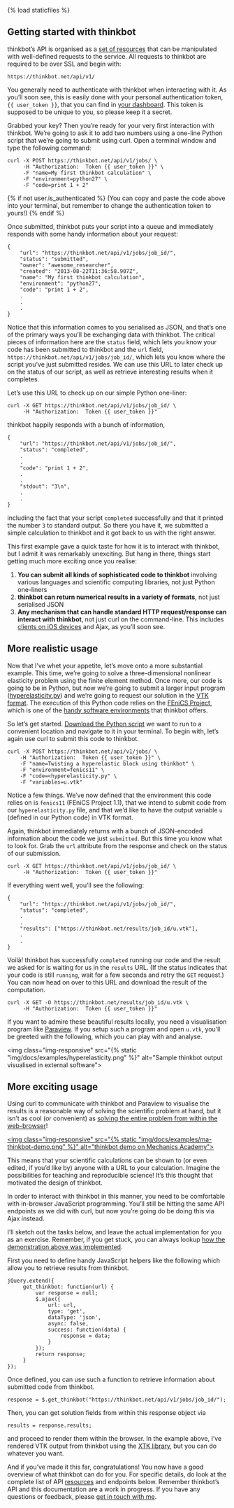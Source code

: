 {% load staticfiles %}

## Getting started with thinkbot

thinkbot&#8217;s API is organised as a [set of resources](#resources) that can be manipulated with well-defined requests to the service. All requests to thinkbot are required to be over SSL and begin with:


    https://thinkbot.net/api/v1/


You generally need to authenticate with thinkbot when interacting with it. As you&#8217;ll soon see, this is easily done with your personal authentication token, `{{ user_token }}`, that you can find in [your dashboard](/dashboard/). This token is supposed to be unique to you, so please keep it a secret.

Grabbed your key? Then you&#8217;re ready for your very first interaction with thinkbot. We&#8217;re going to ask it to add two numbers using a one-line Python script that we&#8217;re going to submit using curl. Open a terminal window and type the following command:


    curl -X POST https://thinkbot.net/api/v1/jobs/ \
         -H "Authorization:  Token {{ user_token }}" \
         -F "name=My first thinkbot calculation" \
         -F "environment=python27" \
         -F "code=print 1 + 2"


{% if not user.is_authenticated %}
(You can copy and paste the code above into your terminal, but remember to change the authentication token to yours!)
{% endif %}

Once submitted, thinkbot puts your script into a queue and immediately responds with some handy information about your request:

    {
        "url": "https://thinkbot.net/api/v1/jobs/job_id/",
        "status": "submitted",
        "owner": "awesome_researcher",
        "created": "2013-08-22T11:36:58.907Z",
        "name": "My first thinkbot calculation",
        "environment": "python27",
        "code": "print 1 + 2",
        .
        .
        .
    }

Notice that this information comes to you serialised as JSON, and that&#8217;s one of the primary ways you&#8217;ll be exchanging data with thinkbot. The critical pieces of information here are the `status` field, which lets you know your code has been submitted to thinkbot and the `url` field, `https://thinkbot.net/api/v1/jobs/job_id/`, which lets you know where the script you&#8217;ve just submitted resides. We can use this URL to later check up on the status of our script, as well as retrieve interesting results when it completes.

Let&#8217;s use this URL to check up on our simple Python one-liner:

    curl -X GET https://thinkbot.net/api/v1/jobs/job_id/ \
         -H "Authorization:  Token {{ user_token }}"


thinkbot happily responds with a bunch of information,

    {
        "url": "https://thinkbot.net/api/v1/jobs/job_id/",
        "status": "completed",
        .
        .
        "code": "print 1 + 2",
        .
        .
        "stdout": "3\n",
        .
        .
    }

including the fact that your script `completed` successfully and that it printed the number `3` to standard output. So there you have it, we submitted a simple calculation to thinkbot and it got back to us with the right answer.

This first example gave  a quick taste for how it is to interact with thinkbot, but I admit it was remarkably unexciting. But hang in there, things start getting much more exciting once you realise:

1. **You can submit all kinds of sophisticated code to thinkbot** involving various languages and scientific computing libraries, not just Python one-liners
2. **thinkbot can return numerical results in a variety of formats**, not just serialised JSON
3. **Any mechanism that can handle standard HTTP request/response can interact with thinkbot**, not just curl on the command-line. This includes [clients on iOS devices](https://plus.google.com/100382636415340600164/posts/j6SwiVP2UJB) and Ajax, as you&#8217;ll soon see.

## More realistic usage

Now that I&#8217;ve whet your appetite, let&#8217;s move onto a more substantial example. This time, we&#8217;re going to solve a three-dimensional nonlinear elasticity problem using the finite element method. Once more, our code is going to be in Python, but now we&#8217;re going to submit a larger input program ([hyperelasticity.py](https://thinkbot.net/assets/files/docs/examples/hyperelasticity.py)) and we&#8217;re going to request our solution in the [VTK format](http://www.vtk.org/). The execution of this Python code relies on the [FEniCS Project](http://fenicsproject.org/), which is one of the [handy software environments](#environments) that thinkbot offers.

So let&#8217;s get started. [Download the Python script](https://thinkbot.net/assets/files/docs/examples/hyperelasticity.py) we want to run to a convenient location and navigate to it in your terminal. To begin with, let&#8217;s again use curl to submit this code to thinkbot.

    curl -X POST https://thinkbot.net/api/v1/jobs/ \
        -H "Authorization:  Token {{ user_token }}" \
        -F "name=Twisting a hyperelastic block using thinkbot" \
        -F "environment=fenics11" \
        -F "code=<hyperelasticity.py" \
        -F "variables=u.vtk"

Notice a few things. We&#8217;ve now defined that the environment this code relies on is `fenics11` (FEniCS Project 1.1), that we intend to submit code from our `hyperelasticity.py` file, and that we&#8217;d like to have the output variable `u` (defined in our Python code) in VTK format.

Again, thinkbot immediately returns with a bunch of JSON-encoded information about the code we just `submitted`. But this time you know what to look for. Grab the `url` attribute from the response and check on the status of our submission.

    curl -X GET https://thinkbot.net/api/v1/jobs/job_id/ \
         -H "Authorization:  Token {{ user_token }}"

If everything went well, you&#8217;ll see the following:

    {
        "url": "https://thinkbot.net/api/v1/jobs/job_id/",
        "status": "completed",
        .
        .
        "results": ["https://thinkbot.net/results/job_id/u.vtk"],
        .
        .
    }

Voil&agrave;! thinkbot has successfully `completed` running our code and the result we asked for is waiting for us in the `results` URL. (If the status indicates that your code is still `running`, wait for a few seconds and retry the `GET` request.) You can now head on over to this URL and download the result of the computation.

    curl -X GET -O https://thinkbot.net/results/job_id/u.vtk \
         -H "Authorization:  Token {{ user_token }}"

If you want to admire these beautiful results locally, you need a visualisation program like [Paraview](http://www.paraview.org/). If you setup such a program and open `u.vtk`, you&#8217;ll be greeted with the following, which you can play with and analyse.

<img class="img-responsive" src="{% static "img/docs/examples/hyperelasticity.png" %}" alt="Sample thinkbot output visualised in external software">

## More exciting usage

Using curl to communicate with thinkbot and Paraview to visualise the results is a reasonable way of solving the scientific problem at hand, but it isn&#8217;t as cool (or convenient) as [solving the entire problem from within the web-browser](http://mechanicsacademy.com/demo/thinkbot-api/)!

<a href="http://mechanicsacademy.com/demo/thinkbot-api/"><img class="img-responsive" src="{% static "img/docs/examples/ma-thinkbot-demo.png" %}" alt="thinkbot demo on Mechanics Academy"></a>

This means that your scientific calculations can be shown to (or even edited, if you&#8217;d like by) anyone with a URL to your calculation. Imagine the possibilities for teaching and reproducible science! It&#8217;s this thought that motivated the design of thinkbot.

In order to interact with thinkbot in this manner, you need to be comfortable with in-browser JavaScript programming. You&#8217;ll still be hitting the same API endpoints as we did with curl, but now you&#8217;re going do be doing this via Ajax instead.

 I&#8217;ll sketch out the tasks below, and leave the actual implementation for you as an exercise. Remember, if you get stuck, you can always lookup [how the demonstration above was implemented](http://mechanicsacademy.com/assets/js/thinkbot-ajax.js).

First you need to define handy JavaScript helpers like the following which allow you to retrieve results from thinkbot.

    jQuery.extend({
         get_thinkbot: function(url) {
             var response = null;
             $.ajax({
                 url: url,
                 type: 'get',
                 dataType: 'json',
                 async: false,
                 success: function(data) {
                     response = data;
                 }
             });
             return response;
         }
    });

Once defined, you can use such a function to retrieve information about submitted code from thinkbot.

    response = $.get_thinkbot("https://thinkbot.net/api/v1/jobs/job_id/");

Then, you can get solution fields from within this response object via

    results = response.results;

and proceed to render them within the browser. In the example above, I&#8217;ve rendered VTK output from thinkbot using the [XTK library](http://goxtk.com/), but you can do whatever you want.

And if you&#8217;ve made it this far, congratulations! You now have a good overview of what thinkbot can do for you. For specific details, do look at the complete list of API [resources](#resources) and endpoints below. Remember thinkbot&#8217;s API and this documentation are a work in progress. If you have any questions or feedback, please [get in touch with me](mailto:support@thinkbot.net).
